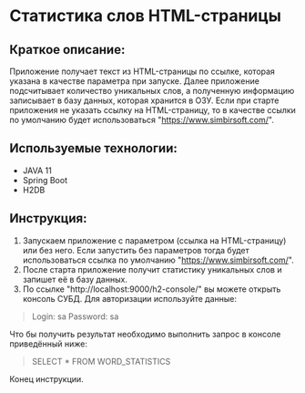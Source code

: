 # Статистика слов HTML-страницы

## Краткое описание:
Приложение получает текст из HTML-страницы по ссылке, которая указана в качестве параметра при запуске. Далее приложение
подсчитывает количество уникальных слов, а полученную информацию записывает в базу данных, которая хранится в ОЗУ.
Если при старте приложения не указать ссылку на HTML-страницу, то в качестве ссылки по умолчанию будет использоваться
"https://www.simbirsoft.com/".

## Используемые технологии:
- JAVA 11
- Spring Boot
- H2DB

## Инструкция:
1. Запускаем приложение с параметром (ссылка на HTML-страницу) или без него. Если запустить без параметров тогда будет использоваться ссылка по умолчанию "https://www.simbirsoft.com/".
2. После старта приложение получит статистику уникальных слов и запишет её в базу данных.
3. По ссылке "http://localhost:9000/h2-console/" вы можете открыть консоль СУБД. Для авторизации используйте данные:
>Login: sa
> Password: sa

Что бы получить результат необходимо выполнить запрос в консоле приведённый ниже:
>SELECT * FROM WORD_STATISTICS

Конец инструкции.

